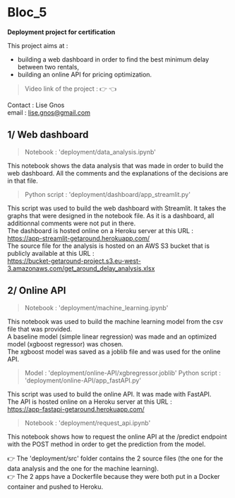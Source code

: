 # Bloc_5
**Deployment project for certification**

This project aims at :  
- building a web dashboard in order to find the best minimum delay between two rentals,
- building an online API for pricing optimization.

> Video link of the project : 👉  👈

Contact : Lise Gnos  
email : lise.gnos@gmail.com  

## 1/ Web dashboard

> Notebook : 'deployment/data_analysis.ipynb'  

This notebook shows the data analysis that was made in order to build the web dashboard. All the comments and the explanations of the decisions are in that file.  

> Python script : 'deployment/dashboard/app_streamlit.py'  

This script was used to build the web dashboard with Streamlit. It takes the graphs that were designed in the notebook file. As it is a dashboard, all additionnal comments were not put in there.  
The dashboard is hosted online on a Heroku server at this URL :  
https://app-streamlit-getaround.herokuapp.com/  
The source file for the analysis is hosted on an AWS S3 bucket that is publicly available at this URL :  
https://bucket-getaround-project.s3.eu-west-3.amazonaws.com/get_around_delay_analysis.xlsx  

## 2/ Online API

> Notebook : 'deployment/machine_learning.ipynb'  

This notebook was used to build the machine learning model from the csv file that was provided.  
A baseline model (simple linear regression) was made and an optimized model (xgboost regressor) was chosen.  
The xgboost model was saved as a joblib file and was used for the online API.  

> Model : 'deployment/online-API/xgbregressor.joblib'
> Python script : 'deployment/online-API/app_fastAPI.py'  

This script was used to build the online API. It was made with FastAPI.  
The API is hosted online on a Heroku server at this URL :  
https://app-fastapi-getaround.herokuapp.com/  

> Notebook : 'deployment/request_api.ipynb'  

This notebook shows how to request the online API at the /predict endpoint with the POST method in order to get the prediction from the model.

👉 The 'deployment/src' folder contains the 2 source files (the one for the data analysis and the one for the machine learning).  
👉 The 2 apps have a Dockerfile because they were both put in a Docker container and pushed to Heroku.  

